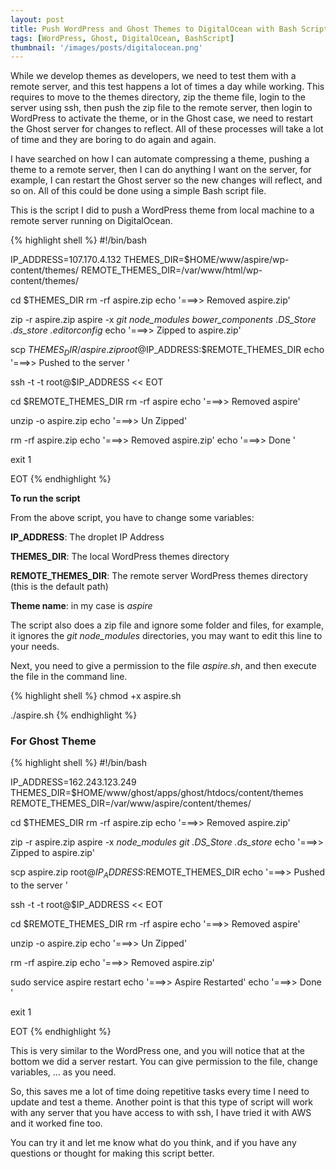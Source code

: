 ```yaml
---
layout: post
title: Push WordPress and Ghost Themes to DigitalOcean with Bash Script
tags: [WordPress, Ghost, DigitalOcean, BashScript]
thumbnail: '/images/posts/digitalocean.png'
---
```


While we develop themes as developers, we need to test them with a remote server, and this test happens a lot of times a day while working. This requires to move to the themes directory, zip the theme file, login to the server using ssh, then push the zip file to the remote server, then login to WordPress to activate the theme, or in the Ghost case, we need to restart the Ghost server for changes to reflect. All of these processes will take a lot of time and they are boring to do again and again.

I have searched on how I can automate compressing a theme, pushing a theme to a remote server, then I can do anything I want on the server, for example, I can restart the Ghost server so the new changes will reflect, and so on. All of this could be done using a simple Bash script file.

This is the script I did to push a WordPress theme from local machine to a remote server running on DigitalOcean.

{% highlight shell %}
#!/bin/bash

IP_ADDRESS=107.170.4.132
THEMES_DIR=$HOME/www/aspire/wp-content/themes/
REMOTE_THEMES_DIR=/var/www/html/wp-content/themes/

cd $THEMES_DIR
rm -rf aspire.zip
echo '===>> Removed aspire.zip'

zip -r aspire.zip aspire -x *git* *node_modules* *bower_components* *.DS_Store* *.ds_store* *.editorconfig*
echo '===>> Zipped to aspire.zip'

scp $THEMES_DIR/aspire.zip root@$IP_ADDRESS:$REMOTE_THEMES_DIR
echo '===>> Pushed to the server '

ssh -t -t root@$IP_ADDRESS << EOT

cd $REMOTE_THEMES_DIR
rm -rf aspire
echo '===>> Removed aspire'

unzip -o aspire.zip
echo '===>> Un Zipped'

rm -rf aspire.zip
echo '===>> Removed aspire.zip'
echo '===>> Done '

exit 1

EOT
{% endhighlight %}

**To run the script**

From the above script, you have to change some variables:

**IP_ADDRESS**: The droplet IP Address

**THEMES_DIR**: The local WordPress themes directory

**REMOTE_THEMES_DIR**: The remote server WordPress themes directory (this is the default path)

**Theme name**: in my case is *aspire*

The script also does a zip file and ignore some folder and files, for example, it ignores the *git* *node_modules* directories, you may want to edit this line to your needs.

Next, you need to give a permission to the file *aspire.sh*, and then execute the file in the command line.

{% highlight shell %}
chmod +x aspire.sh

./aspire.sh
{% endhighlight %}

### For Ghost Theme

{% highlight shell %}
#!/bin/bash

IP_ADDRESS=162.243.123.249
THEMES_DIR=$HOME/www/ghost/apps/ghost/htdocs/content/themes
REMOTE_THEMES_DIR=/var/www/aspire/content/themes/

cd $THEMES_DIR
rm -rf aspire.zip
echo '===>> Removed aspire.zip'

zip -r aspire.zip aspire -x *node_modules* *git* *.DS_Store* *.ds_store*
echo '===>> Zipped to aspire.zip'

scp aspire.zip root@$IP_ADDRESS:$REMOTE_THEMES_DIR
echo '===>> Pushed to the server '

ssh -t -t root@$IP_ADDRESS << EOT

cd $REMOTE_THEMES_DIR
rm -rf aspire
echo '===>> Removed aspire'

unzip -o aspire.zip
echo '===>> Un Zipped'

rm -rf aspire.zip
echo '===>> Removed aspire.zip'

sudo service aspire restart
echo '===>> Aspire Restarted'
echo '===>> Done '

exit 1

EOT
{% endhighlight %}

This is very similar to the WordPress one, and you will notice that at the bottom we did a server restart. You can give permission to the file, change variables, … as you need.

So, this saves me a lot of time doing repetitive tasks every time I need to update and test a theme. Another point is that this type of script will work with any server that you have access to with ssh, I have tried it with AWS and it worked fine too.

You can try it and let me know what do you think, and if you have any questions or thought for making this script better.
